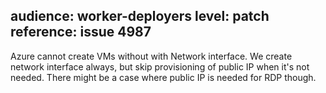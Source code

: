 audience: worker-deployers
level: patch
reference: issue 4987
---

Azure cannot create VMs without with Network interface. We create network interface always, but skip provisioning of public IP when it's not needed.
There might be a case where public IP is needed for RDP though.

